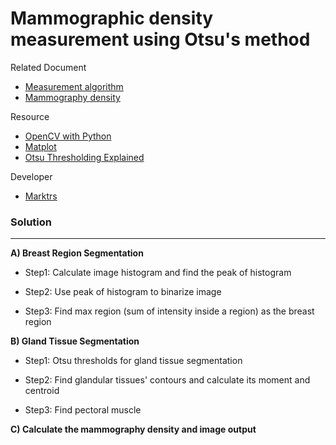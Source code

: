 # Mammographic density measurement using Otsu's method

Related Document
+ [Measurement algorithm](https://drive.google.com/open?id=0B3AORUsOcrcsbWJTZTZmQWNoU0k)
+ [Mammography density](https://drive.google.com/open?id=0B3AORUsOcrcsYzVPQ3FkTU94bDA)

Resource
+ [OpenCV with Python](https://opencv-python-tutroals.readthedocs.io/en/latest/)
+ [Matplot](http://matplotlib.org/api/pyplot_api.html)
+ [Otsu Thresholding Explained](http://www.labbookpages.co.uk/software/imgProc/otsuThreshold.html)

Developer
+ [Marktrs](https://github.com/marktrs)


### Solution
___
**A) Breast Region Segmentation**

-  Step1: Calculate image histogram and find the peak of histogram

-  Step2: Use peak of histogram to binarize image

- Step3: Find max region (sum of intensity inside a region) as the breast region


**B) Gland Tissue Segmentation**

- Step1: Otsu thresholds for gland tissue segmentation

- Step2: Find glandular tissues' contours and calculate its moment and centroid

- Step3: Find pectoral muscle


**C) Calculate the mammography density and image output**
